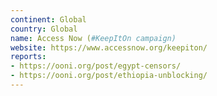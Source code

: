 ```yaml
---
continent: Global
country: Global
name: Access Now (#KeepItOn campaign)
website: https://www.accessnow.org/keepiton/
reports:
- https://ooni.org/post/egypt-censors/
- https://ooni.org/post/ethiopia-unblocking/
---
```

